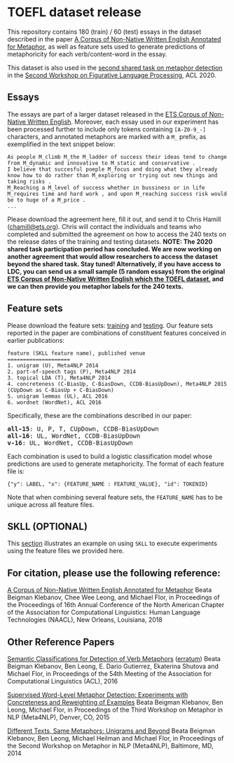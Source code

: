 # TOEFL dataset release

This repository contains 180 (train) / 60 (test) essays in the dataset described in the paper [A Corpus of Non-Native Written English Annotated for Metaphor](http://www.aclweb.org/anthology/N18-2014), as well as feature sets used to generate predictions of metaphoricity for each verb/content-word in the essay.

This dataset is also used in the [second shared task on metaphor detection](https://competitions.codalab.org/competitions/22188) in the [Second Workshop on Figurative Language Processing](https://sites.google.com/view/figlang2020/home), ACL 2020.


Essays
---------
The essays are part of a larger dataset released in the [ETS Corpus of Non-Native Written English](https://catalog.ldc.upenn.edu/LDC2014T06). Moreover, each essay used in our experiment has been processed further to include only tokens containing `[A-Z0-9_-]` characters, and annotated metaphors are marked with a `M_` prefix, as exemplified in the text snippet below:

```
As people M_climb M_the M_ladder of success their ideas tend to change from M_dynamic and innovative to M_static and conservative .
I believe that succesful poeple M_focus and doing what they already know how to do rather than M_exploring or trying out new things and taking risks .
M_Reaching a M_level of success whether in bussiness or in life M_requires time and hard work , and upon M_reaching success risk would be to huge of a M_price .
...
```

Please download the agreement here, fill it out, and send it to Chris Hamill (chamill@ets.org). Chris will contact the individuals and teams who completed and submitted the agreement on how to access the 240 texts on the release dates of the training and testing datasets. <b>NOTE: The 2020 shared task participation period has concluded. We are now working on another agreement that would allow researchers to access the dataset beyond the shared task. Stay tuned! Alternatively, if you have access to LDC, you can send us a small sample (5 random essays) from the original [ETS Corpus of Non-Native Written English which the TOEFL dataset](https://catalog.ldc.upenn.edu/LDC2014T06), and we can then provide you metaphor labels for the 240 texts. </b>

Feature sets
---------
Please download the feature sets: [training](https://github.com/EducationalTestingService/metaphor/releases/download/v1.0/toefl_skll_train_features.zip) and [testing](https://github.com/EducationalTestingService/metaphor/releases/download/v1.0/toefl_skll_test_features_with_labels.zip). Our feature sets reported in the paper are combinations of constituent features conceived in earlier publications:

```
feature (SKLL feature name), published venue
====================
1. unigram (U), Meta4NLP 2014
2. part-of-speech tags (P), Meta4NLP 2014
3. topical LDA (T), Meta4NLP 2014
4. concreteness (C-BiasUp, C-BiasDown, CCDB-BiasUpDown), Meta4NLP 2015 (CUpDown as C-BiasUp + C-BiasDown)
5. unigram lemmas (UL), ACL 2016
6. wordnet (WordNet), ACL 2016
```

Specifically, these are the combinations described in our paper:

<pre>
<b>all-15</b>: U, P, T, CUpDown, CCDB-BiasUpDown
<b>all-16</b>: UL, WordNet, CCDB-BiasUpDown
<b>v-16</b>: UL, WordNet, CCDB-BiasUpDown
</pre>

Each combination is used to build a logistic classification model whose predictions are used to generate metaphoricity. The format of each feature file is:

```
{"y": LABEL, "x": {FEATURE_NAME : FEATURE_VALUE}, "id": TOKENID}
```

Note that when combining several feature sets, the `FEATURE_NAME` has to be unique across all feature files.

SKLL (OPTIONAL)
---------
This [section](https://github.com/EducationalTestingService/metaphor/tree/master/VUA-shared-task#skll-optional) illustrates an example on using `SKLL` to execute experiments using the feature files we provided here.


For citation, please use the following reference:
---------
[A Corpus of Non-Native Written English Annotated for Metaphor](http://www.aclweb.org/anthology/N18-2014.pdf)
Beata Beigman Klebanov, Chee Wee Leong, and Michael Flor, in Proceedings of the Proceedings of 16th Annual Conference of the North American Chapter of the Association for Computational Linguistics: Human Language Technologies (NAACL), New Orleans, Louisiana, 2018


Other Reference Papers
---------
[Semantic Classifications for Detection of Verb Metaphors](http://aclweb.org/anthology/P/P16/P16-2017.pdf)
([erratum](https://github.com/EducationalTestingService/metaphor/blob/master/verbs/paper/metaphor_acl_2016_erratum.pdf))
Beata Beigman Klebanov, Ben Leong, E. Dario Gutierrez, Ekaterina Shutova and Michael Flor, in Proceedings of the 54th Meeting of the Association for Computational Linguistics (ACL), 2016

[Supervised Word-Level Metaphor Detection: Experiments with Concreteness and Reweighting of Examples](https://aclweb.org/anthology/W/W15/W15-1402.pdf)
Beata Beigman Klebanov, Ben Leong, Michael Flor,
in Proceedings of the Third Workshop on Metaphor in NLP (Meta4NLP), Denver, CO, 2015

[Different Texts, Same Metaphors: Unigrams and Beyond](http://anthology.aclweb.org/W/W14/W14-2302.pdf)
Beata Beigman Klebanov, Ben Leong, Michael Heilman and Michael Flor,
in Proceedings of the Second Workshop on Metaphor in NLP (Meta4NLP), Baltimore, MD, 2014
